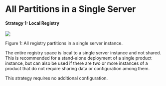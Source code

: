 # All Partitions in a Single Server

#### Strategy 1: Local Registry

![](../../assets/img/21037149/21331970.png) 

Figure 1: All registry partitions in a single server instance.  

The entire registry space is local to a single server instance and not
shared. This is recommended for a stand-alone deployment of a single
product instance, but can also be used if there are two or more
instances of a product that do not require sharing data or configuration
among them.

This strategy requires no additional configuration.

